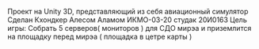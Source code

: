 Проект на Unity 3D, представляющий из себя авиационный симулятор
Сделан Кхондкер Алесом Аламом ИКМО-03-20 студак 20И0163
Цель игры: Собрать 5 серверов( мониторов ) для СДО мирэа и приземлится на площадку перед мирэа ( площадка в цетре карты )

